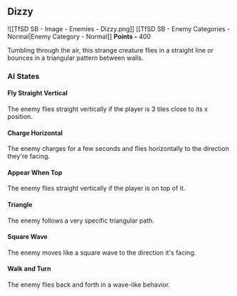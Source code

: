 ## Dizzy
![[TfSD SB - Image - Enemies - Dizzy.png]]
[[TfSD SB - Enemy Categories - Normal|Enemy Category - Normal]]
**Points -** 400

Tumbling through the air, this strange creature flies in a straight line or bounces in a triangular pattern between walls.
### AI States
#### Fly Straight Vertical
The enemy flies straight vertically if the player is 3 tiles close to its x position.
#### Charge Horizontal
The enemy charges for a few seconds and flies horizontally to the direction they're facing.
#### Appear When Top
The enemy flies straight vertically if the player is on top of it.
#### Triangle
The enemy follows a very specific triangular path.
#### Square Wave
The enemy moves like a square wave to the direction it's facing.
#### Walk and Turn
The enemy flies back and forth in a wave-like behavior. 
